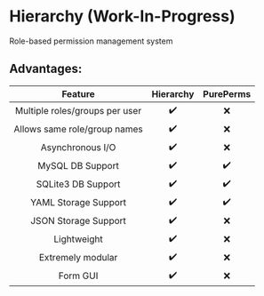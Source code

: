 # Hierarchy (Work-In-Progress)
Role-based permission management system

## Advantages:
| Feature | Hierarchy | PurePerms |
| :-----: | :-------: | :-------: |
| Multiple roles/groups per user | ✔️ | ❌ |
| Allows same role/group names | ✔️ | ❌ |
| Asynchronous I/O | ✔️ | ❌ |
| MySQL DB Support | ✔️ | ✔️ |
| SQLite3 DB Support | ✔️ | ✔️ |
| YAML Storage Support | ✔️ | ✔️ |
| JSON Storage Support | ✔️ | ❌ |
| Lightweight | ✔️ | ❌ |
| Extremely modular | ✔️ | ❌ |
| Form GUI | ✔️ | ❌ |